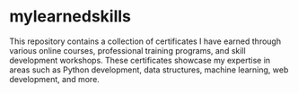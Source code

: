 # mylearnedskills
This repository contains a collection of certificates I have earned through various online courses, professional training programs, and skill development workshops. These certificates showcase my expertise in areas such as Python development, data structures, machine learning, web development, and more.
